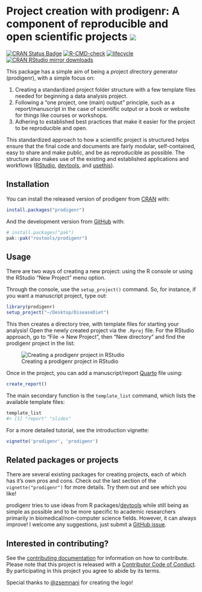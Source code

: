 
<!-- README.md is generated from README.Rmd. Please edit that file -->

# Project creation with prodigenr: A component of reproducible and open scientific projects <img src="man/figures/logo.png" style="text-align: right;"/>

<!-- badges: start -->

[![CRAN Status
Badge](http://www.r-pkg.org/badges/version/prodigenr)](https://cran.r-project.org/package=prodigenr)
[![R-CMD-check](https://github.com/rostools/prodigenr/workflows/R-CMD-check/badge.svg)](https://github.com/rostools/prodigenr/actions)
[![lifecycle](https://img.shields.io/badge/lifecycle-maturing-blue.svg)](https://lifecycle.r-lib.org/articles/stages.html)
[![CRAN RStudio mirror
downloads](http://cranlogs.r-pkg.org/badges/prodigenr)](https://www.r-pkg.org:443/pkg/prodigenr)

<!-- badges: end -->

This package has a simple aim of being a *pro*ject *di*rectory
*gen*erato*r* (prodigenr), with a simple focus on:

1.  Creating a standardized project folder structure with a few template
    files needed for beginning a data analysis project.
2.  Following a “one project, one (main) output” principle, such as a
    report/manuscript in the case of scientific output or a book or
    website for things like courses or workshops.
3.  Adhering to established best practices that make it easier for the
    project to be reproducible and open.

This standardized approach to how a scientific project is structured
helps ensure that the final code and documents are fairly modular,
self-contained, easy to share and make public, and be as reproducible as
possible. The structure also makes use of the existing and established
applications and workflows ([RStudio](https://www.rstudio.com/),
[devtools](https://CRAN.R-project.org/package=devtools), and
[usethis](https://CRAN.R-project.org/package=usethis)).

## Installation

You can install the released version of prodigenr from
[CRAN](https://cran.r-project.org) with:

``` r
install.packages("prodigenr")
```

And the development version from [GitHub](https://github.com/) with:

``` r
# install.packages("pak")
pak::pak("rostools/prodigenr")
```

## Usage

There are two ways of creating a new project: using the R console or
using the RStudio “New Project” menu option.

Through the console, use the `setup_project()` command. So, for
instance, if you want a manuscript project, type out:

``` r
library(prodigenr)
setup_project("~/Desktop/DiseaseDiet")
```

This then creates a directory tree, with template files for starting
your analysis! Open the newly created project via the `.Rproj` file. For
the RStudio approach, go to “File -\> New Project”, then “New directory”
and find the prodigenr project in the list:

<figure>
<img src="man/figures/rstudio-projects.gif"
alt="Creating a prodigenr project in RStudio" />
<figcaption aria-hidden="true">Creating a prodigenr project in
RStudio</figcaption>
</figure>

Once in the project, you can add a manuscript/report
[Quarto](https://quarto.org/) file using:

``` r
create_report() 
```

The main secondary function is the `template_list` command, which lists
the available template files:

``` r
template_list
#> [1] "report" "slides"
```

For a more detailed tutorial, see the introduction vignette:

``` r
vignette('prodigenr', 'prodigenr')
```

## Related packages or projects

There are several existing packages for creating projects, each of which
has it’s own pros and cons. Check out the last section of the
`vignette("prodigenr")` for more details. Try them out and see which you
like!

prodigenr tries to use ideas from R
packages/[devtools](https://CRAN.R-project.org/package=devtools) while
still being as simple as possible and to be more specific to academic
researchers primarily in biomedical/non-computer science fields.
However, it can always improve! I welcome any suggestions, just submit a
[GitHub issue](https://github.com/rostools/prodigenr/issues).

## Interested in contributing?

See the [contributing
documentation](https://rostools.github.io/prodigenr/CONTRIBUTING.html)
for information on how to contribute. Please note that this project is
released with a [Contributor Code of
Conduct](https://rostools.github.io/prodigenr/CODE_OF_CONDUCT.html). By
participating in this project you agree to abide by its terms.

Special thanks to [@zsemnani](https://twitter.com/zsemnani?lang=en) for
creating the logo!
